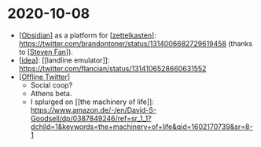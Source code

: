 # 2020-10-08

 - [[Obsidian]] as a platform for [[zettelkasten]]: https://twitter.com/brandontoner/status/1314006682729619458 (thanks to [[Steven Fan]]).
 - [[idea]]: [[landline emulator]]: https://twitter.com/flancian/status/1314106528660631552 
 - [[Offline Twitter]]
   - Social coop?
   - Athens beta.
   - I splurged on [[the machinery of life]]: https://www.amazon.de/-/en/David-S-Goodsell/dp/0387849246/ref=sr_1_1?dchild=1&keywords=the+machinery+of+life&qid=1602170739&sr=8-1

[//begin]: # "Autogenerated link references for markdown compatibility"
[Obsidian]: ../obsidian "Obsidian"
[zettelkasten]: ../zettelkasten "Zettelkasten"
[Steven Fan]: ../steven-fan "Steven Fan"
[idea]: ../idea "Idea"
[Offline Twitter]: ../offline-twitter "Offline Twitter"
[//end]: # "Autogenerated link references"